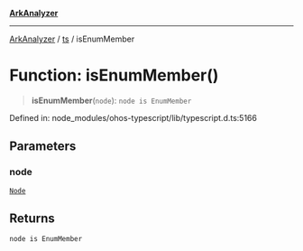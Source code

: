 [**ArkAnalyzer**](../../../../README.md)

***

[ArkAnalyzer](../../../../globals.md) / [ts](../README.md) / isEnumMember

# Function: isEnumMember()

> **isEnumMember**(`node`): `node is EnumMember`

Defined in: node\_modules/ohos-typescript/lib/typescript.d.ts:5166

## Parameters

### node

[`Node`](../interfaces/Node.md)

## Returns

`node is EnumMember`
